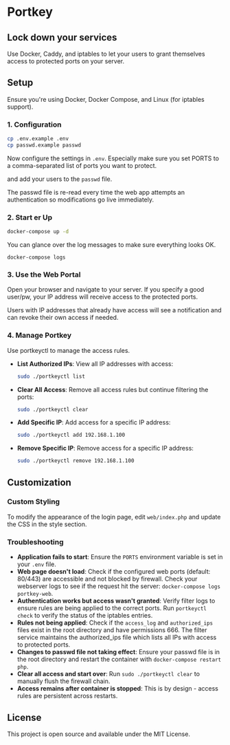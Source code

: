 # Portkey

## Lock down your services

Use Docker, Caddy, and iptables to let your users to grant themselves access to protected ports on your server.

## Setup

Ensure you're using Docker, Docker Compose, and Linux (for iptables support).

### 1. Configuration

```bash
cp .env.example .env
cp passwd.example passwd
```

Now configure the settings in `.env`. Especially make sure you set PORTS to a comma-separated list of ports you want to protect.

and add your users to the `passwd` file.

The passwd file is re-read every time the web app attempts an
authentication so modifications go live immediately.

### 2. Start er Up

```bash
docker-compose up -d
```

You can glance over the log messages to make sure everything looks OK.

```
docker-compose logs
```

### 3. Use the Web Portal

Open your browser and navigate to your server. If you specify a
good user/pw, your IP address will receive access to the protected ports.

Users with IP addresses that already have access will see a notification and can revoke their own access if needed.

### 4. Manage Portkey

Use portkeyctl to manage the access rules.

   - **List Authorized IPs**: View all IP addresses with access:
     ```bash
     sudo ./portkeyctl list
     ```

   - **Clear All Access**: Remove all access rules but continue filtering the ports:
     ```bash
     sudo ./portkeyctl clear
     ```

   - **Add Specific IP**: Add access for a specific IP address:
     ```bash
     sudo ./portkeyctl add 192.168.1.100
     ```

   - **Remove Specific IP**: Remove access for a specific IP address:
     ```bash
     sudo ./portkeyctl remove 192.168.1.100
     ```

## Customization

### Custom Styling

To modify the appearance of the login page, edit `web/index.php` and update the CSS in the style section.

### Troubleshooting

- **Application fails to start**: Ensure the `PORTS` environment variable is set in your `.env` file.
- **Web page doesn't load**: Check if the configured web ports (default: 80/443) are accessible and not blocked by firewall. Check your webserver logs to see if the request hit the server: `docker-compose logs portkey-web`.
- **Authentication works but access wasn't granted**: Verify filter logs to ensure rules are being applied to the correct ports. Run `portkeyctl check` to verify the status of the iptables entries.
- **Rules not being applied**: Check if the `access_log` and `authorized_ips` files exist in the root directory and have permissions 666. The filter service maintains the authorized_ips file which lists all IPs with access to protected ports.
- **Changes to passwd file not taking effect**: Ensure your passwd file is in the root directory and restart the container with `docker-compose restart php`.
- **Clear all access and start over**: Run `sudo ./portkeyctl clear` to manually flush the firewall chain.
- **Access remains after container is stopped**: This is by design - access rules are persistent across restarts.

## License

This project is open source and available under the MIT License.
